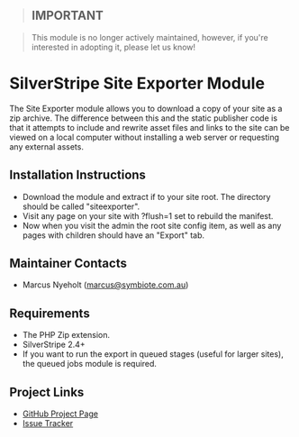 > ## **IMPORTANT**

> This module is no longer actively maintained, however, if you're interested in adopting it, please let us know!

# SilverStripe Site Exporter Module

The Site Exporter module allows you to download a copy of your site as a zip
archive. The difference between this and the static publisher code is that it
attempts to include and rewrite asset files and links to the site can be
viewed on a local computer without installing a web server or requesting any
external assets.

## Installation Instructions
* Download the module and extract if to your site root. The directory should be
  called "siteexporter".
* Visit any page on your site with ?flush=1 set to rebuild the manifest.
* Now when you visit the admin the root site config item, as well as any pages
  with children should have an "Export" tab.

## Maintainer Contacts
* Marcus Nyeholt (<marcus@symbiote.com.au>)

## Requirements
* The PHP Zip extension.
* SilverStripe 2.4+
* If you want to run the export in queued stages (useful for larger sites), the
  queued jobs module is required.

## Project Links
* [GitHub Project Page](https://github.com/ajshort/silverstripe-siteexporter)
* [Issue Tracker](https://github.com/ajshort/silverstripe-siteexporter/issues)
